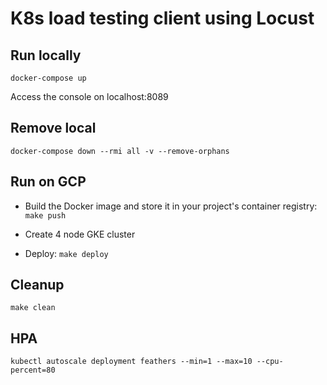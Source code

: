 # K8s load testing client using Locust

## Run locally

`docker-compose up`

Access the console on localhost:8089

## Remove local 

`docker-compose down --rmi all -v --remove-orphans`

## Run on GCP
- Build the Docker image and store it in your project's container registry:
    `make push`

- Create 4 node GKE cluster


- Deploy:
  `make deploy`


## Cleanup
`make clean`

## HPA
`kubectl autoscale deployment feathers --min=1 --max=10 --cpu-percent=80`
